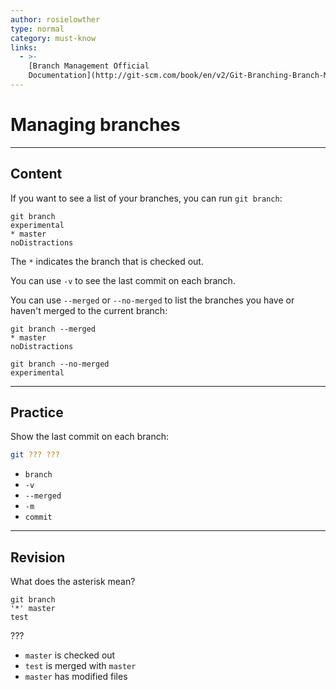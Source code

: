 ```yaml
---
author: rosielowther
type: normal
category: must-know
links:
  - >-
    [Branch Management Official
    Documentation](http://git-scm.com/book/en/v2/Git-Branching-Branch-Management){website}
---
```


# Managing branches


---

## Content

If you want to see a list of your branches, you can run `git branch`:

```plain-text
git branch
experimental
* master
noDistractions
```

The `*` indicates the branch that is checked out. 

You can use `-v` to see the last commit on each branch.

You can use `--merged` or `--no-merged` to list the branches you have or haven't merged to the current branch:

```plain-text
git branch --merged
* master
noDistractions

git branch --no-merged
experimental
```


---

## Practice

Show the last commit on each branch:

```bash
git ??? ???
```

- `branch`
- `-v`
- `--merged`
- `-m`
- `commit`


---

## Revision

What does the asterisk mean?

```plain-text
git branch 
'*' master 
test
```

???

- `master` is checked out
- `test` is merged with `master`
- `master` has modified files

